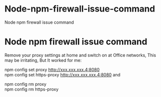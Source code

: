 # Node-npm-firewall-issue-command
Node npm firewall issue command

# Node npm firewall issue command
Remove your proxy settings at home and switch on at Office networks, This may be irritating, But It worked for me:

npm config set proxy http://xxx.xxx.xxx.4:8080   
npm config set https-proxy http://xxx.xxx.xxx.4:8080
and

npm config rm proxy   
npm config rm https-proxy
